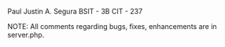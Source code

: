 Paul Justin A. Segura
BSIT - 3B
CIT - 237

NOTE: All comments regarding bugs, fixes, enhancements are in server.php.
